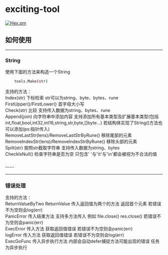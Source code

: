 # exciting-tool

[![Hex.pm](https://img.shields.io/hexpm/l/plug.svg)](https://opensource.org/licenses/Apache-2.0)

<h2>如何使用</h2>
<hr/>
<h3>String</h3>
<p>
    使用下面的方法来构造一个String
   
```bash
    tools.Make(str)
```    

支持的方法：<br/>
<a>Index(str)</a>  下标检索 str可以为string、byte、bytes、rune<br/>
<a>FirstUpper()</a>/<a>FirstLower()</a> 首字母大小写<br/>
<a>Check(str)</a> 比较 支持传入数据为string、bytes、rune<br/>
<a>Append(join)</a> 向字符串中添加内容 支持添加所有基本类型及扩展基本类型(包括int,float,bool,int32,int16,string,str,byte,[]byte...) 若结构体实现了String()方法也可以添加(ps:指针传入)<br/>
<a>RemoveLastStr(lens)</a>/<a>RemoveLastStrByRune()</a> 移除尾部的元素 <br/>
<a>RemoveIndexStr(lens)</a>/<a>RemoveIndexStrByRune()</a> 移除头部的元素 <br/>
<a>Spilt(str)</a> 按照str截取字符串 支持传入数据为string、bytes<br/>
<a>CheckIsNull()</a> 检查字符串是否为空 只包含' '与'\t'与'\n'都会被视为不合法的值<br/>

#### **......**

</p>

<hr/>
<h3>错误处理</h3>
<p>
支持的方法：<br/>
<a>ReturnValueByTwo</a>  
<a>ReturnValue</a> 传入返回值为两个的方法 返回首个元素 若错误不为空则会log(err)<br/>
<a>PanicError</a> 传入结束方法  支持多方法传入 例如 file.close() res.close() 若错误不为空则会panic(err)<br/>
<a>ExecError</a> 传入方法 获取返回值错误 若错误不为空则会panic(err)<br/>
<a>logError</a> 传入方法 获取返回值错误 若错误不为空则会log(err)<br/>
<a>ExecGoFunc</a> 传入异步执行方法 内部会自动defer捕捉方法可能出现的错误 任务为异步执行<br/>
</p>
